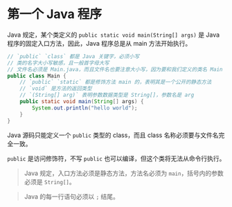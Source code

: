 # 第一个 Java 程序

Java 规定，某个类定义的 `public static void main(String[] args)` 是 Java 程序的固定入口方法，因此，Java 程序总是从 main 方法开始执行。

```java
// `public` `class` 都是 Java 关键字，必须小写
// 类的名字大小写敏感，且一般首字母大写
// 文件名必须是 Main.java，而且文件名也要注意大小写，因为要和我们定义的类名 Main 完全保持一致
public class Main {
	// `public` `static` 都是修饰方法 main 的，表明其是一个公开的静态方法
	// `void` 是方法的返回类型
	// `(String[] arg)` 表明参数数据类型是 String[]，参数名是 arg
	public static void main(String[] args) {
		System.out.println("hello world");
	}
}
```

Java 源码只能定义一个 `public` 类型的 class，而且 class 名称必须要与文件名完全一致。

`public` 是访问修饰符，不写 `public` 也可以编译，但这个类将无法从命令行执行。

> Java 规定，入口方法必须是静态方法，方法名必须为 `main`，括号内的参数必须是 `String[]`。

> Java 的每一行语句必须以 `;` 结尾。
